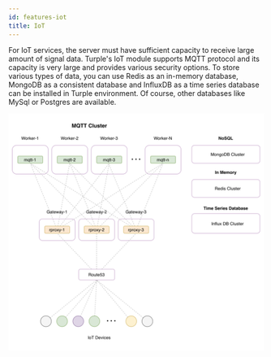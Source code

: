 ```yaml
---
id: features-iot
title: IoT
---
```


For IoT services, the server must have sufficient capacity to receive large amount of signal data. Turple's IoT module supports MQTT protocol and its capacity is very large and provides various security options. To store various types of data, you can use Redis as an in-memory database, MongoDB as a consistent database and InfluxDB as a time series database can be installed in Turple environment. Of course, other databases like MySql or Postgres are available.

<img src="/guide/img/turple16.png" alt="" width="640"/>
